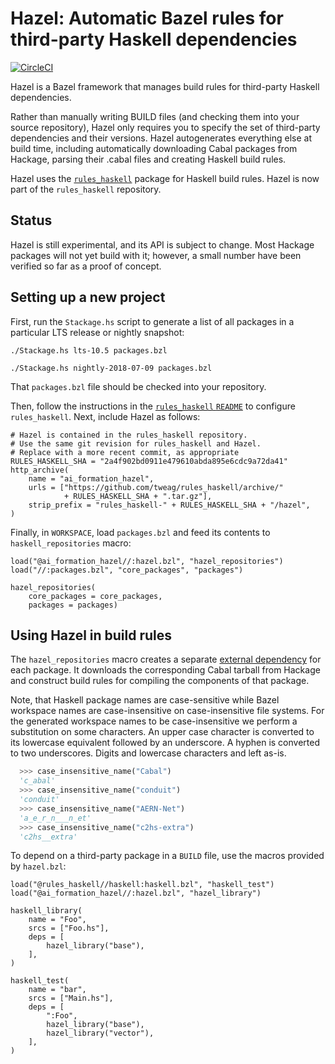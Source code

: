 # Hazel: Automatic Bazel rules for third-party Haskell dependencies

[![CircleCI](https://circleci.com/gh/tweag/rules_haskell/tree/master.svg?style=svg)](https://circleci.com/gh/tweag/rules_haskell/tree/master)

Hazel is a Bazel framework that manages build rules for third-party Haskell
dependencies.

Rather than manually writing BUILD files (and checking them into your source
repository), Hazel only requires you to specify the set of third-party
dependencies and their versions.  Hazel autogenerates everything else at build
time, including automatically downloading Cabal packages from Hackage,
parsing their .cabal files and creating Haskell build rules.

Hazel uses the [`rules_haskell`](https://github.com/tweag/rules_haskell)
package for Haskell build rules. Hazel is now part of the `rules_haskell`
repository.

## Status
Hazel is still experimental, and its API is subject to change.  Most Hackage
packages will not yet build with it; however, a small number have been
verified so far as a proof of concept.

## Setting up a new project
First, run the `Stackage.hs` script to generate a list of all packages in a
particular LTS release or nightly snapshot:

```
./Stackage.hs lts-10.5 packages.bzl
```

```
./Stackage.hs nightly-2018-07-09 packages.bzl
```

That `packages.bzl` file should be checked into your repository.


Then, follow the instructions in the [`rules_haskell` `README`](../README.md)
to configure `rules_haskell`. Next, include Hazel as follows:

```
# Hazel is contained in the rules_haskell repository.
# Use the same git revision for rules_haskell and Hazel.
# Replace with a more recent commit, as appropriate
RULES_HASKELL_SHA = "2a4f902bd0911e479610abda895e6cdc9a72da41"
http_archive(
    name = "ai_formation_hazel",
    urls = ["https://github.com/tweag/rules_haskell/archive/"
            + RULES_HASKELL_SHA + ".tar.gz"],
    strip_prefix = "rules_haskell-" + RULES_HASKELL_SHA + "/hazel",
)
```

Finally, in `WORKSPACE`, load `packages.bzl` and feed its contents to `haskell_repositories` macro:

```
load("@ai_formation_hazel//:hazel.bzl", "hazel_repositories")
load("//:packages.bzl", "core_packages", "packages")

hazel_repositories(
    core_packages = core_packages,
    packages = packages)
```

## Using Hazel in build rules
The `hazel_repositories` macro creates a separate [external
dependency](https://docs.bazel.build/versions/master/external.html) for each
package.  It downloads the corresponding Cabal tarball from Hackage
and construct build rules for compiling the components of that package.

Note, that Haskell package names are case-sensitive while Bazel workspace names
are case-insensitive on case-insensitive file systems. For the generated
workspace names to be case-insensitive we perform a substitution on some
characters. An upper case character is converted to its lowercase equivalent
followed by an underscore. A hyphen is converted to two underscores. Digits and
lowercase characters and left as-is.


``` python
  >>> case_insensitive_name("Cabal")
  'c_abal'
  >>> case_insensitive_name("conduit")
  'conduit'
  >>> case_insensitive_name("AERN-Net")
  'a_e_r_n___n_et'
  >>> case_insensitive_name("c2hs-extra")
  'c2hs__extra'
```

To depend on a third-party package in a `BUILD` file, use the macros provided by `hazel.bzl`:

```
load("@rules_haskell//haskell:haskell.bzl", "haskell_test")
load("@ai_formation_hazel//:hazel.bzl", "hazel_library")

haskell_library(
    name = "Foo",
    srcs = ["Foo.hs"],
    deps = [
        hazel_library("base"),
    ],
)

haskell_test(
    name = "bar",
    srcs = ["Main.hs"],
    deps = [
        ":Foo",
        hazel_library("base"),
        hazel_library("vector"),
    ],
)
```
